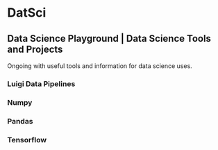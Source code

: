 # DatSci
## Data Science Playground | Data Science Tools and Projects

Ongoing with useful tools and information for data science uses.


### Luigi Data Pipelines

### Numpy

### Pandas

### Tensorflow